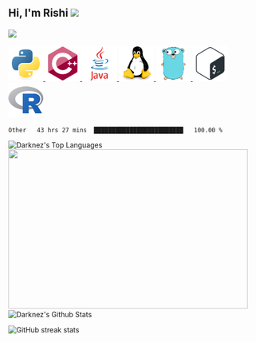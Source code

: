 <h2> Hi, I'm Rishi <img src="https://media.giphy.com/media/hvRJCLFzcasrR4ia7z/giphy.gif" width="25px" /></p> </h2>
<img src="https://img.shields.io/badge/Data Scientist-Python-blue?style=flat-square" />

<a href="https://www.kaggle.com/darknez/" target="_blank"> <img src="https://raw.githubusercontent.com/devicons/devicon/master/icons/python/python-original.svg" alt="python" width="70" height="70"/> </a>
<a href="https://leetcode.com/Darknez07" target="_blank"> <img src="https://raw.githubusercontent.com/devicons/devicon/master/icons/cplusplus/cplusplus-original.svg" alt="CPP" width="70" height="70"/> </a>
<a href="https://codeforces.com/profile/Darknez" target="_blank"> <img src="https://raw.githubusercontent.com/devicons/devicon/master/icons/java/java-original-wordmark.svg" alt="Java" width="70" height="70"/> </a>
<a href="https://archlinux.org/" target="_blank"> <img src="https://raw.githubusercontent.com/devicons/devicon/master/icons/linux/linux-original.svg" alt="Linux" width="70" height="70"/> </a>
<a href="https://archlinux.org/" target="_blank"> <img src="https://raw.githubusercontent.com/devicons/devicon/master/icons/go/go-original.svg" alt="Golang" width="70" height="70"/> </a>
<a href="https://archlinux.org/" target="_blank"> <img src="https://raw.githubusercontent.com/devicons/devicon/master/icons/bash/bash-original.svg" alt="Bash" width="70" height="70"/> </a> 
<a href="https://archlinux.org/" target="_blank"> <img src="https://raw.githubusercontent.com/devicons/devicon/master/icons/r/r-original.svg" alt="R" width="70" height="70"/> </a>  
<!--START_SECTION:waka-->
```text
Other   43 hrs 27 mins  █████████████████████████   100.00 % 
```
<!--END_SECTION:waka-->
<p>

<img alt="Darknez's Top Languages" src="https://github-readme-stats.vercel.app/api/top-langs/?username=Darknez07&langs_count=6&theme=tokyonight&hide=Jupyter Notebook&layout=compact" />\
<img src="https://wakatime.com/share/@Darknez/31b7861e-2e57-48d0-8291-2e0df18a25a6.svg" style="width:30rem; height:20rem;">\
<img alt="Darknez's Github Stats" src="https://github-readme-stats.vercel.app/api?username=Darknez07&show_icons=true&count_private=true&theme=dark" />
</p>

![GitHub streak stats](https://github-readme-streak-stats.herokuapp.com/?user=Darknez07&theme=dark)

